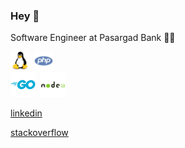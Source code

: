 ### Hey 👋


Software Engineer at Pasargad Bank 🌱😄

<img src="https://github.com/devicons/devicon/blob/master/icons/linux/linux-original.svg" title="Git" alt="Git" width="30" height="30"/>&nbsp; 
<img src="https://github.com/devicons/devicon/blob/master/icons/php/php-plain.svg" title="PHP" alt="PHP" width="30" height="30"/>&nbsp;  
<img src="https://github.com/devicons/devicon/blob/master/icons/go/go-original-wordmark.svg" title="Go" alt="Go" width="40" height="40"/>&nbsp;
<img src="https://github.com/devicons/devicon/blob/master/icons/nodejs/nodejs-original-wordmark.svg" title="NodeJS" alt="NodeJS" width="40" height="40"/>&nbsp;

[linkedin](https://www.linkedin.com/in/shahrokhmoghimi/)

[stackoverflow](https://stackoverflow.com/users/1567114/shahrokh)
